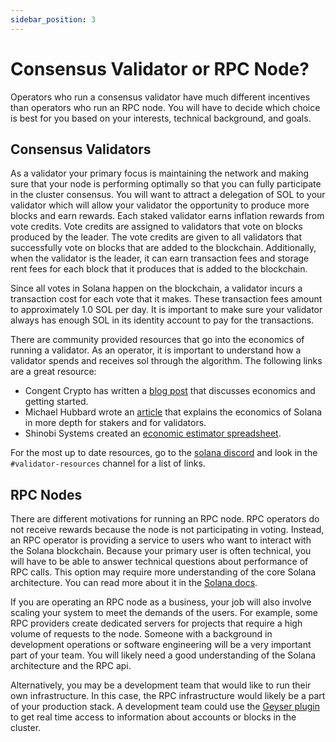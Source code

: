 ```yaml
---
sidebar_position: 3
---
```


# Consensus Validator or RPC Node?

Operators who run a consensus validator have much different incentives than operators who run an RPC node.  You will have to decide which choice is best for you based on your interests, technical background, and goals.

## Consensus Validators

As a validator your primary focus is maintaining the network and making sure that your node is performing optimally so that you can fully participate in the cluster consensus.  You will want to attract a delegation of SOL to your validator which will allow your validator the opportunity to produce more blocks and earn rewards.  Each staked validator earns inflation rewards from vote credits. Vote credits are assigned to validators that vote on blocks produced by the leader.  The vote credits are given to all validators that successfully vote on blocks that are added to the blockchain.  Additionally, when the validator is the leader, it can earn transaction fees and storage rent fees for each block that it produces that is added to the blockchain.

Since all votes in Solana happen on the blockchain, a validator incurs a transaction cost for each vote that it makes.  These transaction fees amount to approximately 1.0 SOL per day.  It is important to make sure your validator always has enough SOL in its identity account to pay for the transactions.

There are community provided resources that go into the economics of running a validator.  As an operator, it is important to understand how a validator spends and receives sol through the algorithm.  The following links are a great resource:

*  Congent Crypto has written a [blog post](https://medium.com/@Cogent_Crypto/how-to-become-a-validator-on-solana-9dc4288107b7) that discusses economics and getting started.
* Michael Hubbard wrote an [article](https://laine-sa.medium.com/solana-staking-rewards-validator-economics-how-does-it-work-6718e4cccc4e) that explains the economics of Solana in more depth for stakers and for validators.
* Shinobi Systems created an [economic estimator spreadsheet](https://docs.google.com/spreadsheets/d/1HPU_uG3iJ_ns27CItdWGllW0c-Pn07J0_LEDZs1otQY/edit#gid=0).

For the most up to date resources, go to the [solana discord](https://discord.com/invite/solana) and look in the `#validator-resources` channel for a list of links.

## RPC Nodes

There are different motivations for running an RPC node.  RPC operators do not receive rewards because the node is not participating in voting. Instead, an RPC operator is providing a service to users who want to interact with the Solana blockchain.  Because your primary user is often technical, you will have to be able to answer technical questions about performance of RPC calls.  This option may require more understanding of the core Solana architecture.  You can read more about it in the [Solana docs](https://docs.solana.com/cluster/overview).

If you are operating an RPC node as a business, your job will also involve scaling your system to meet the demands of the users. For example, some RPC providers create dedicated servers for projects that require a high volume of requests to the node. Someone with a background in development operations or software engineering will be a very important part of your team.  You will likely need a good understanding of the Solana architecture and the RPC api.

Alternatively, you may be a development team that would like to run their own infrastructure.  In this case, the RPC infrastructure would likely be a part of your production stack.  A development team could use the [Geyser plugin](https://docs.solana.com/developing/plugins/geyser-plugins) to get real time access to information about accounts or blocks in the cluster.


